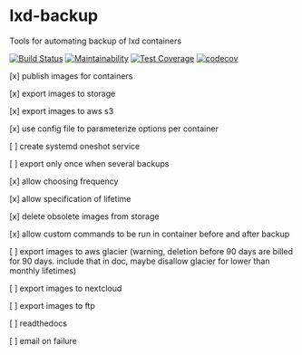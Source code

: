 # lxd-backup
Tools for automating backup of lxd containers

[![Build Status](https://travis-ci.org/apeyrard/lxd-backup.svg?branch=master)](https://travis-ci.org/apeyrard/lxd-backup)
[![Maintainability](https://api.codeclimate.com/v1/badges/8ad1a716dc5cd2f6dc9a/maintainability)](https://codeclimate.com/github/apeyrard/lxd-backup/maintainability)
[![Test Coverage](https://api.codeclimate.com/v1/badges/8ad1a716dc5cd2f6dc9a/test_coverage)](https://codeclimate.com/github/apeyrard/lxd-backup/test_coverage)
[![codecov](https://codecov.io/gh/apeyrard/lxd-backup/branch/master/graph/badge.svg)](https://codecov.io/gh/apeyrard/lxd-backup)

[x] publish images for containers

[x] export images to storage

[x] export images to aws s3

[x] use config file to parameterize options per container

[ ] create systemd oneshot service

[ ] export only once when several backups

[x] allow choosing frequency

[x] allow specification of lifetime

[x] delete obsolete images from storage

[x] allow custom commands to be run in container before and after backup

[ ] export images to aws glacier (warning, deletion before 90 days are billed for 90 days. include that in doc, maybe disallow glacier for lower than monthly lifetimes)

[ ] export images to nextcloud

[ ] export images to ftp

[ ] readthedocs

[ ] email on failure
